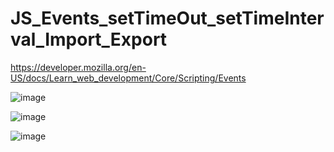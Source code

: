 # JS_Events_setTimeOut_setTimeInterval_Import_Export

https://developer.mozilla.org/en-US/docs/Learn_web_development/Core/Scripting/Events

![image](https://github.com/user-attachments/assets/22b616c5-76b6-4fd1-8472-6cb427b9c393)

![image](https://github.com/user-attachments/assets/9d9d21f5-e99f-42ef-8f7d-e85b51a87554)


![image](https://github.com/user-attachments/assets/46de83d7-f077-4200-bf7f-e60011fc5c8d)


